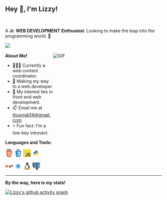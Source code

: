 <h2> Hey 👋, I'm Lizzy!</h2>
<br>

A **Jr. WEB DEVELOPMENT** ***Enthusiast***. Looking to make the leap into the programming world. 🚀

![](https://komarev.com/ghpvc/?username=your-github-thuongb14&color=red)

<img height="350px" width="350px" align="right" alt="GIF" src="https://media1.giphy.com/media/n07Zvo9UtALcaw1kA9/giphy.gif?cid=790b76112b16d6994b095beb4d2d895005f5f1307582d3a5&rid=giphy.gif&ct=g" />

**About Me!**

- 👨🏽‍💻 Currently a web content coordinator.
- 🌱 Making my way to a web developer.
- 🤔 My interest lies in front end web development.
- 📫 Email me at [thuongb14@gmail.com](mailto:jsmokha33@gmail.com).
- ⚡ Fun fact: I'm a low-key introvert.


**Languages and Tools:**  

<code><img height="25" src="https://raw.githubusercontent.com/github/explore/80688e429a7d4ef2fca1e82350fe8e3517d3494d/topics/html/html.png"></code>
<code><img height="25" src="https://raw.githubusercontent.com/github/explore/80688e429a7d4ef2fca1e82350fe8e3517d3494d/topics/css/css.png"></code>
<code><img height="25" src="https://raw.githubusercontent.com/github/explore/80688e429a7d4ef2fca1e82350fe8e3517d3494d/topics/javascript/javascript.png"></code>
<code><img height="25" src="https://raw.githubusercontent.com/github/explore/80688e429a7d4ef2fca1e82350fe8e3517d3494d/topics/python/python.png"></code>

<code><img height="25" src="https://raw.githubusercontent.com/github/explore/80688e429a7d4ef2fca1e82350fe8e3517d3494d/topics/git/git.png"></code>
<code><img height="25" src="https://raw.githubusercontent.com/github/explore/80688e429a7d4ef2fca1e82350fe8e3517d3494d/topics/webpack/webpack.png"></code>
<code><img height="25" src="https://raw.githubusercontent.com/github/explore/80688e429a7d4ef2fca1e82350fe8e3517d3494d/topics/linux/linux.png"></code>
<code><img height="25" src="https://raw.githubusercontent.com/github/explore/80688e429a7d4ef2fca1e82350fe8e3517d3494d/topics/postgresql/postgresql.png"></code>

----

**By the way, here is my stats!**

[![Lizzy's github activity graph](https://activity-graph.herokuapp.com/graph?username=thuongb14)](https://github.com/thuongb14/github-readme-activity-graph)












<!--
**thuongb14/thuongb14** is a ✨ _special_ ✨ repository because its `README.md` (this file) appears on your GitHub profile.

Here are some ideas to get you started:

- 🔭 I’m currently working on ...
- 🌱 I’m currently learning ...
- 👯 I’m looking to collaborate on ...
- 🤔 I’m looking for help with ...
- 💬 Ask me about ...
- 📫 How to reach me: ...
- 😄 Pronouns: ...
- ⚡ Fun fact: ...
<h3>Learning something new everyday!</h3>
-->

